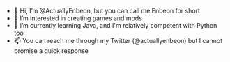 - 👋 Hi, I’m @ActuallyEnbeon, but you can call me Enbeon for short
- 👀 I’m interested in creating games and mods
- 🌱 I’m currently learning Java, and I'm relatively competent with Python too
- 📫 You can reach me through my Twitter (@actuallyenbeon) but I cannot promise a quick response

<!---
ActuallyEnbeon/ActuallyEnbeon is a ✨ special ✨ repository because its `README.md` (this file) appears on your GitHub profile.
You can click the Preview link to take a look at your changes.
--->
